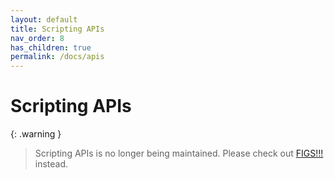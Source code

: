 ```yaml
---
layout: default
title: Scripting APIs
nav_order: 8
has_children: true
permalink: /docs/apis
---
```


# Scripting APIs

{: .warning }
> Scripting APIs is no longer being maintained. Please check out [FIGS!!!](https://applejuiceyy.github.io/figs/) instead.